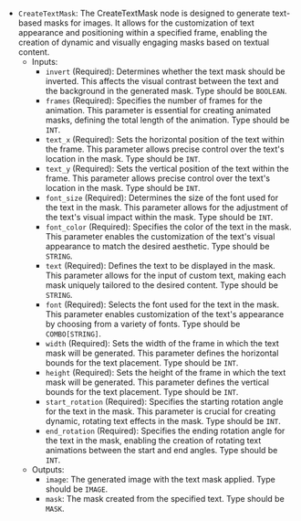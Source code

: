 - `CreateTextMask`: The CreateTextMask node is designed to generate text-based masks for images. It allows for the customization of text appearance and positioning within a specified frame, enabling the creation of dynamic and visually engaging masks based on textual content.
    - Inputs:
        - `invert` (Required): Determines whether the text mask should be inverted. This affects the visual contrast between the text and the background in the generated mask. Type should be `BOOLEAN`.
        - `frames` (Required): Specifies the number of frames for the animation. This parameter is essential for creating animated masks, defining the total length of the animation. Type should be `INT`.
        - `text_x` (Required): Sets the horizontal position of the text within the frame. This parameter allows precise control over the text's location in the mask. Type should be `INT`.
        - `text_y` (Required): Sets the vertical position of the text within the frame. This parameter allows precise control over the text's location in the mask. Type should be `INT`.
        - `font_size` (Required): Determines the size of the font used for the text in the mask. This parameter allows for the adjustment of the text's visual impact within the mask. Type should be `INT`.
        - `font_color` (Required): Specifies the color of the text in the mask. This parameter enables the customization of the text's visual appearance to match the desired aesthetic. Type should be `STRING`.
        - `text` (Required): Defines the text to be displayed in the mask. This parameter allows for the input of custom text, making each mask uniquely tailored to the desired content. Type should be `STRING`.
        - `font` (Required): Selects the font used for the text in the mask. This parameter enables customization of the text's appearance by choosing from a variety of fonts. Type should be `COMBO[STRING]`.
        - `width` (Required): Sets the width of the frame in which the text mask will be generated. This parameter defines the horizontal bounds for the text placement. Type should be `INT`.
        - `height` (Required): Sets the height of the frame in which the text mask will be generated. This parameter defines the vertical bounds for the text placement. Type should be `INT`.
        - `start_rotation` (Required): Specifies the starting rotation angle for the text in the mask. This parameter is crucial for creating dynamic, rotating text effects in the mask. Type should be `INT`.
        - `end_rotation` (Required): Specifies the ending rotation angle for the text in the mask, enabling the creation of rotating text animations between the start and end angles. Type should be `INT`.
    - Outputs:
        - `image`: The generated image with the text mask applied. Type should be `IMAGE`.
        - `mask`: The mask created from the specified text. Type should be `MASK`.
